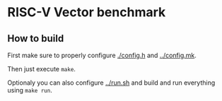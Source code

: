 # RISC-V Vector benchmark

## How to build

First make sure to properly configure [./config.h](./config.h) and [../config.mk](../config.mk).

Then just execute `make`.

Optionaly you can also configure [../run.sh](../run.sh) and build and run everything using `make run`.

